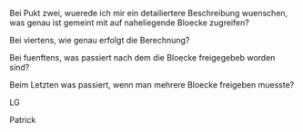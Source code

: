 Bei Pukt zwei, wuerede ich mir ein detailiertere Beschreibung wuenschen, was genau ist gemeint mit auf naheliegende Bloecke zugreifen?

Bei viertens, wie genau erfolgt die Berechnung?

Bei fuenftens, was passiert nach dem die Bloecke freigegebeb worden sind?

Beim Letzten was passiert, wenn man mehrere Bloecke freigeben muesste?

LG

Patrick
